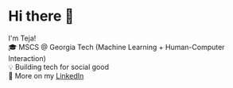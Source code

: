# Hi there 👋

I'm Teja!  
🎓 MSCS @ Georgia Tech (Machine Learning + Human-Computer Interaction)  
💡 Building tech for social good  
💙 More on my [LinkedIn](https://www.linkedin.com/in/teja-rb/)

<!--
**tejaswini-rb/tejaswini-rb** is a ✨ _special_ ✨ repository because its `README.md` (this file) appears on your GitHub profile.

Here are some ideas to get you started:

- 🔭 I’m currently working on ...
- 🌱 I’m currently learning ...
- 👯 I’m looking to collaborate on ...
- 🤔 I’m looking for help with ...
- 💬 Ask me about ...
- 📫 How to reach me: ...
- 😄 Pronouns: ...
- ⚡ Fun fact: ...
-->
